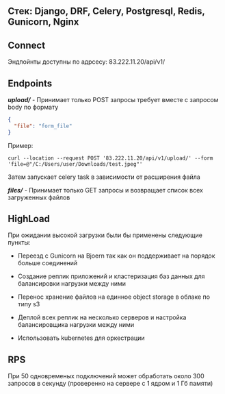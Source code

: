 Стек: Django, DRF, Celery, Postgresql, Redis, Gunicorn, Nginx
------------------------------------------------------
Connect
------------------------------------------------------
Эндпойнты доступны по адрсесу: 83.222.11.20/api/v1/


Endpoints
------------------------------------------------------

***upload/*** - Принимает только POST запросы требует вместе 
с запросом body по формату
```json
{
  "file": "form_file"
}
```

Пример:
```curl
curl --location --request POST '83.222.11.20/api/v1/upload/' --form 'file=@"/C:/Users/user/Downloads/test.jpeg"'
```

Затем запускает celery task в зависимости от расширения файла

***files/*** - Принимает только GET запросы и возвращает список
всех загруженных файлов


HighLoad
------------------------------------------------------


При ожидании высокой загрузки были бы применены следующие пункты:

- Переезд с Gunicorn на Bjoern так как он поддерживает на порядок больше соединений

- Создание реплик приложений и кластеризация баз данных для балансировки нагрузки между ними

- Перенос хранение файлов на единное object storage в облаке по типу s3

- Деплой всех реплик на несколько серверов и настройка балансировщика нагрузки между ними

- Использовать kubernetes для оркестрации

RPS
------------------------------------------------------
При 50 одновременых подключений может обработать около 300 запросов в секунду
(проверенно на сервере с 1 ядром и 1 Гб памяти)

 
